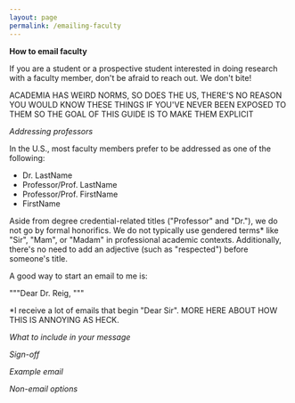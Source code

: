 ```yaml
---
layout: page
permalink: /emailing-faculty
---
```


**How to email faculty**

If you are a student or a prospective student interested in doing research with a faculty member, don't be afraid to reach out. We don't bite!

ACADEMIA HAS WEIRD NORMS, SO DOES THE US, THERE'S NO REASON YOU WOULD KNOW THESE THINGS IF YOU'VE NEVER BEEN EXPOSED TO THEM SO THE GOAL OF THIS GUIDE IS TO MAKE THEM EXPLICIT

_Addressing professors_

In the U.S., most faculty members prefer to be addressed as one of the following:

- Dr. LastName
- Professor/Prof. LastName
- Professor/Prof. FirstName
- FirstName

Aside from degree credential-related titles ("Professor" and "Dr."), we do not go by formal honorifics. We do not typically use gendered terms\* like "Sir", "Mam", or "Madam" in professional academic contexts. Additionally, there's no need to add an adjective (such as "respected") before someone's title.

A good way to start an email to me is:

"""Dear Dr. Reig, """

\*I receive a lot of emails that begin "Dear Sir". MORE HERE ABOUT HOW THIS IS ANNOYING AS HECK.

_What to include in your message_

_Sign-off_

_Example email_

_Non-email options_
